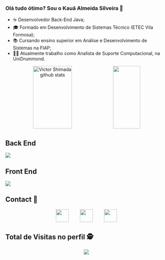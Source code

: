 ### Olá tudo ótimo? Sou o Kauã Almeida Silveira 👋

- ☕ Desenvolvedor Back-End Java;
- 🎓 Formado em Desenvolvimento de Sistemas Técnico (ETEC Vila Formosa);
- 📚 Cursando ensino superior em Análise e Desenvolvimento de Sistemas na FIAP;
- 👨‍💻 Atualmente trabalho como Analista de Suporte Computacional, na UniDrummond.

<div align="center">  
  <img width="49%" height="195px" src="https://github-readme-stats.vercel.app/api?username=KauaAlmeidaSilveira&show_icons=true&count_private=true&hide_border=true&title_color=ffffff&icon_color=ffffff&text_color=ffffff&bg_color=161B22" alt="Victor Shimada github stats" /> 
  <img width="41%" height="195px" src="https://github-readme-stats.vercel.app/api/top-langs/?username=KauaAlmeidaSilveira&layout=compact&hide_border=true&title_color=ffffff&text_color=ffffff&bg_color=161B22" />
</div>

## Back End
[![](https://skillicons.dev/icons?i=java,spring,idea,hibernate,postgres,git,mongodb,maven,mysql)](https://skillicons.dev)

## Front End
[![](https://skillicons.dev/icons?i=js,ts,html,css,bootstrap,angular,java,figma)](https://skillicons.dev)

## Contact :iphone:

<div align="center">
    <a href="mailto:kaua.a.silveira@hotmail.com"><img height="40" src="https://cdn-icons-png.flaticon.com/512/732/732223.png"></a>
    &nbsp;&nbsp;&nbsp;&nbsp;&nbsp;&nbsp;&nbsp;
    <a href="https://www.linkedin.com/in/kaua-silveira2004/"><img height="40" src="https://cdn-icons-png.flaticon.com/512/3536/3536505.png"></a>
    &nbsp;&nbsp;&nbsp;&nbsp;&nbsp;&nbsp;&nbsp;
    <a href="https://api.whatsapp.com/send/?phone=%2B5511963689880&text&app_absent=0" target="_blank"><img height="40" src="https://cdn-icons-png.flaticon.com/512/3536/3536445.png" target="_blank"></a>
</div>

## Total de Visitas no perfil :detective:

<div align="center"> 
    <p align="center"> <img align="center" src="https://profile-counter.glitch.me/KauaAlmeidaSilveira/count.svg" /></p>
</div>
